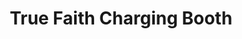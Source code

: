 ---
title: "True Faith Charging Booth"
url: /ganta/true-faith-charging-booth/
shop: mobile phone
---